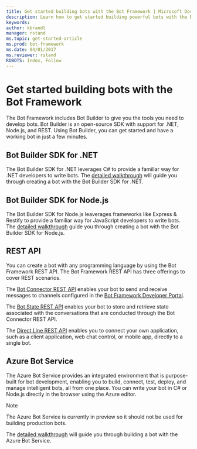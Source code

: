 ```yaml
---
title: Get started building bots with the Bot Framework | Microsoft Docs
description: Learn how to get started building powerful bots with the Bot Framework.
keywords:
author: kbrandl
manager: rstand
ms.topic: get-started-article
ms.prod: bot-framework
ms.date: 04/01/2017
ms.reviewer: rstand
ROBOTS: Index, Follow
---
```

# Get started building bots with the Bot Framework
The Bot Framework includes Bot Builder to give you the tools you need to develop bots. Bot Builder is an open-source SDK with support for .NET, Node.js, and REST. Using Bot Builder, you can get started and have a working bot in just a few minutes.

## Bot Builder SDK for .NET
The Bot Builder SDK for .NET leverages C# to provide a familiar way for .NET developers to write bots. The [detailed walkthrough](~/dotnet/getstarted.md) will guide you through creating a bot with the Bot Builder SDK for .NET.

## Bot Builder SDK for Node.js
The Bot Builder SDK for Node.js leaverages frameworks like Express & Restify to provide a familiar way for JavaScript developers to write bots. The [detailed walkthrough](~/nodejs/getstarted.md) guide you through creating a bot with the Bot Builder SDK for Node.js. 

## REST API
You can create a bot with any programming language by using the Bot Framework REST API. The Bot Framework REST API has three offerings to cover REST scenarios.

The [Bot Connector REST API][connectorAPI] enables your bot to send and receive messages to channels configured in the [Bot Framework Developer Portal](https://dev.botframework.com/). 

The [Bot State REST API][stateAPI] enables your bot to store and retrieve state associated with the conversations that are conducted through the Bot Connector REST API.

The [Direct Line REST API][directLineAPI] enables you to connect your own application, such as a client application, web chat control, or mobile app, directly to a single bot.

## Azure Bot Service
The Azure Bot Service provides an integrated environment that is purpose-built for bot development, 
enabling you to build, connect, test, deploy, and manage intelligent bots, all from one place. 
You can write your bot in C# or Node.js directly in the browser using the Azure editor.

> [!NOTE]
> The Azure Bot Service is currently in preview so it should not be used for building production bots.

The [detailed walkthrough](~/azure-bot-service-getstarted.md) will guide you through building a bot with the Azure Bot Service.

[connectorAPI]: https://docs.botframework.com/en-us/restapi/connector/#navtitle
 
[stateAPI]: https://docs.botframework.com/en-us/restapi/state/#navtitle

[directLineAPI]: https://docs.botframework.com/en-us/restapi/directline3/#navtitle